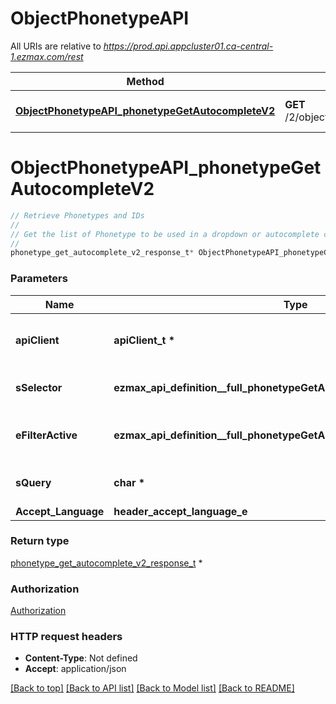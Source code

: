 # ObjectPhonetypeAPI

All URIs are relative to *https://prod.api.appcluster01.ca-central-1.ezmax.com/rest*

Method | HTTP request | Description
------------- | ------------- | -------------
[**ObjectPhonetypeAPI_phonetypeGetAutocompleteV2**](ObjectPhonetypeAPI.md#ObjectPhonetypeAPI_phonetypeGetAutocompleteV2) | **GET** /2/object/phonetype/getAutocomplete/{sSelector} | Retrieve Phonetypes and IDs


# **ObjectPhonetypeAPI_phonetypeGetAutocompleteV2**
```c
// Retrieve Phonetypes and IDs
//
// Get the list of Phonetype to be used in a dropdown or autocomplete control.
//
phonetype_get_autocomplete_v2_response_t* ObjectPhonetypeAPI_phonetypeGetAutocompleteV2(apiClient_t *apiClient, ezmax_api_definition__full_phonetypeGetAutocompleteV2_sSelector_e sSelector, ezmax_api_definition__full_phonetypeGetAutocompleteV2_eFilterActive_e eFilterActive, char * sQuery, header_accept_language_e Accept_Language);
```

### Parameters
Name | Type | Description  | Notes
------------- | ------------- | ------------- | -------------
**apiClient** | **apiClient_t \*** | context containing the client configuration |
**sSelector** | **ezmax_api_definition__full_phonetypeGetAutocompleteV2_sSelector_e** | The type of Phonetypes to return | 
**eFilterActive** | **ezmax_api_definition__full_phonetypeGetAutocompleteV2_eFilterActive_e** | Specify which results we want to display. | [optional] [default to &#39;Active&#39;]
**sQuery** | **char \*** | Allow to filter the returned results | [optional] 
**Accept_Language** | **header_accept_language_e** |  | [optional] 

### Return type

[phonetype_get_autocomplete_v2_response_t](phonetype_get_autocomplete_v2_response.md) *


### Authorization

[Authorization](../README.md#Authorization)

### HTTP request headers

 - **Content-Type**: Not defined
 - **Accept**: application/json

[[Back to top]](#) [[Back to API list]](../README.md#documentation-for-api-endpoints) [[Back to Model list]](../README.md#documentation-for-models) [[Back to README]](../README.md)

